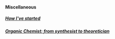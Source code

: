 #### Miscellaneous

##### [How I've started](/blog/how-started.md)

##### [Organic Chemist: from synthesist to theoretician](/blog/synthesis-to-comput.md)
